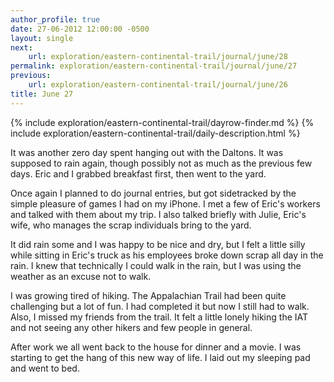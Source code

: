 ```yaml
---
author_profile: true
date: 27-06-2012 12:00:00 -0500
layout: single
next:
    url: exploration/eastern-continental-trail/journal/june/28
permalink: exploration/eastern-continental-trail/journal/june/27
previous:
    url: exploration/eastern-continental-trail/journal/june/26
title: June 27
---
```

{% include exploration/eastern-continental-trail/dayrow-finder.md %}
{% include exploration/eastern-continental-trail/daily-description.html %}

It was another zero day spent hanging out with the Daltons. It was supposed to rain again, though possibly not as much as the previous few days. Eric and I grabbed breakfast first, then went to the yard.

Once again I planned to do journal entries, but got sidetracked by the simple pleasure of games I had on my iPhone. I met a few of Eric's workers and talked with them about my trip. I also talked briefly with Julie, Eric's wife, who manages the scrap individuals bring to the yard.

It did rain some and I was happy to be nice and dry, but I felt a little silly while sitting in Eric's truck as his employees broke down scrap all day in the rain. I knew that technically I could walk in the rain, but I was using the weather as an excuse not to walk.

I was growing tired of hiking. The Appalachian Trail had been quite challenging but a lot of fun. I had completed it but now I still had to walk. Also, I missed my friends from the trail. It felt a little lonely hiking the IAT and not seeing any other hikers and few people in general.

After work we all went back to the house for dinner and a movie. I was starting to get the hang of this new way of life. I laid out my sleeping pad and went to bed.